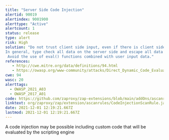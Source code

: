 ```yaml
---
title: "Server Side Code Injection"
alertid: 90019
alertindex: 9001900
alerttype: "Active"
alertcount: 1
status: release
type: alert
risk: High
solution: "Do not trust client side input, even if there is client side validation in place.
In general, type check all data on the server side and escape all data received from the client.
 Avoid the use of eval() functions combined with user input data."
references:
   - http://cwe.mitre.org/data/definitions/94.html
   - https://owasp.org/www-community/attacks/Direct_Dynamic_Code_Evaluation_Eval%20Injection
cwe: 94
wasc: 20
alerttags: 
  - OWASP_2021_A03
  - OWASP_2017_A01
code: https://github.com/zaproxy/zap-extensions/blob/main/addOns/ascanrules/src/main/java/org/zaproxy/zap/extension/ascanrules/CodeInjectionScanRule.java
linktext: org/zaproxy/zap/extension/ascanrules/CodeInjectionScanRule.java
date: 2021-12-01 12:19:21.667Z
lastmod: 2021-12-01 12:19:21.667Z
---
```

A code injection may be possible including custom code that will be evaluated by the scripting engine
